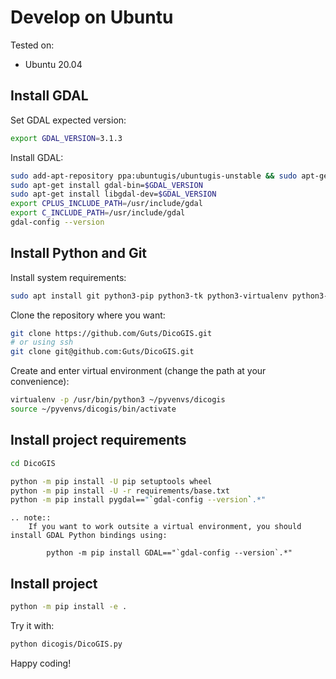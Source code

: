 # Develop on Ubuntu

Tested on:

- Ubuntu 20.04

## Install GDAL

Set GDAL expected version:

```bash
export GDAL_VERSION=3.1.3
```

Install GDAL:

```bash
sudo add-apt-repository ppa:ubuntugis/ubuntugis-unstable && sudo apt-get update
sudo apt-get install gdal-bin=$GDAL_VERSION
sudo apt-get install libgdal-dev=$GDAL_VERSION
export CPLUS_INCLUDE_PATH=/usr/include/gdal
export C_INCLUDE_PATH=/usr/include/gdal
gdal-config --version
```

## Install Python and Git

Install system requirements:

```bash
sudo apt install git python3-pip python3-tk python3-virtualenv python3-venv virtualenv
```

Clone the repository where you want:

```bash
git clone https://github.com/Guts/DicoGIS.git
# or using ssh
git clone git@github.com:Guts/DicoGIS.git
```

Create and enter virtual environment (change the path at your convenience):

```bash
virtualenv -p /usr/bin/python3 ~/pyvenvs/dicogis
source ~/pyvenvs/dicogis/bin/activate
```

## Install project requirements

```bash
cd DicoGIS
```

```bash
python -m pip install -U pip setuptools wheel
python -m pip install -U -r requirements/base.txt
python -m pip install pygdal=="`gdal-config --version`.*"
```

```eval_rst
.. note::
    If you want to work outsite a virtual environment, you should install GDAL Python bindings using:
    
        python -m pip install GDAL=="`gdal-config --version`.*"
```

## Install project

```bash
python -m pip install -e .
```

Try it with:

```bash
python dicogis/DicoGIS.py
```

Happy coding!
